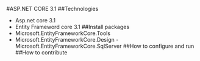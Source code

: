 #ASP.NET CORE 3.1
##Technologies
- Asp.net core 3.1
- Entity Frameword core 3.1
##Install packages
- Microsoft.EntityFrameworkCore.Tools
- Microsoft.EntityFrameworkCore.Design
-Microsoft.EntityFrameworkCore.SqlServer
##How to configure and run
##How to contribute 